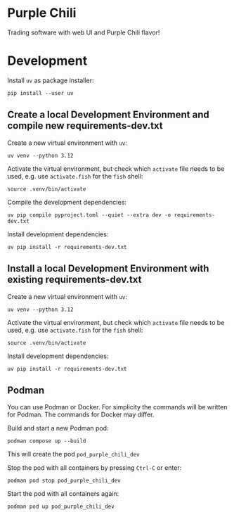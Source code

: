 # Purple Chili

Trading software with web UI and Purple Chili flavor!

# Development

Install `uv` as package installer:
```
pip install --user uv
```

## Create a local Development Environment and compile new requirements-dev.txt

Create a new virtual environment with `uv`:
```
uv venv --python 3.12
```

Activate the virtual environment, but check which `activate` file needs to be used, e.g. use `activate.fish` for the `fish` shell:
```
source .venv/bin/activate
```

Compile the development dependencies:
```
uv pip compile pyproject.toml --quiet --extra dev -o requirements-dev.txt
```

Install development dependencies:
```
uv pip install -r requirements-dev.txt
```

## Install a local Development Environment with existing requirements-dev.txt

Create a new virtual environment with `uv`:
```
uv venv --python 3.12
```

Activate the virtual environment, but check which `activate` file needs to be used, e.g. use `activate.fish` for the `fish` shell:
```
source .venv/bin/activate
```

Install development dependencies:
```
uv pip install -r requirements-dev.txt
```

## Podman

You can use Podman or Docker. For simplicity the commands will be written for Podman. The commands for Docker may differ.

Build and start a new Podman pod:
```
podman compose up --build
```

This will create the pod `pod_purple_chili_dev`

Stop the pod with all containers by pressing `Ctrl-C` or enter:
```
podman pod stop pod_purple_chili_dev
```

Start the pod with all containers again:
```
podman pod up pod_purple_chili_dev
```
